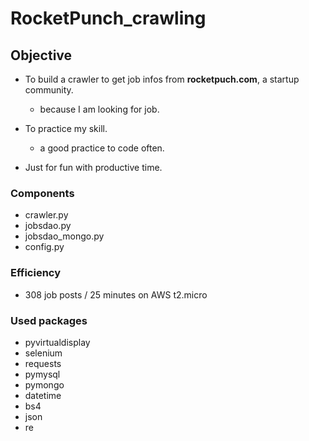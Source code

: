 # RocketPunch_crawling

## Objective

- To build a crawler to get job infos from **rocketpuch.com**, a startup community.
  - because I am looking for job.

- To practice my skill.
  - a good practice to code often.

- Just for fun with productive time.

### Components
- crawler.py
- jobsdao.py
- jobsdao_mongo.py
- config.py

### Efficiency
- 308 job posts / 25 minutes on AWS t2.micro

### Used packages
- pyvirtualdisplay
- selenium
- requests
- pymysql
- pymongo
- datetime
- bs4
- json
- re
